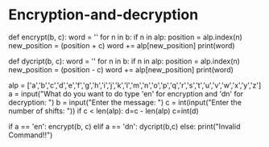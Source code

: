 # Encryption-and-decryption

def encrypt(b, c):
    word = ''
    for n in b:
        if n in alp:
            position = alp.index(n)
            new_position = (position + c)
            word += alp[new_position]
    print(word)

def dycript(b, c):
    word = ''
    for n in b:
        if n in alp:
            position = alp.index(n)
            new_position = (position - c)
            word += alp[new_position]
    print(word)


alp = ['a','b','c','d','e','f','g','h','i','j','k','l','m','n','o','p','q','r','s','t','u','v','w','x','y','z']
a = input("What do you want to do type 'en' for encryption and 'dn' for decryption: ")
b = input("Enter the message: ")
c = int(input("Enter the number of shifts: "))
if c < len(alp):
    d=c - len(alp)
    c=int(d)

if a == 'en':
    encrypt(b, c)
elif a == 'dn':
    dycript(b,c)
else:
    print("Invalid Command!!")
